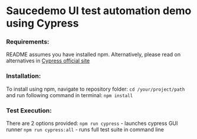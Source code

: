 # **Saucedemo UI test automation demo using Cypress**

### Requirements:
README assumes you have installed npm.
Alternatively, please read on alternatives in [Cypress official site](https://docs.cypress.io/guides/getting-started/installing-cypress)

### Installation:
To install using npm, navigate to repository folder:
`cd /your/project/path`
and run following command in terminal:
`npm install`

### Test Execution:
There are 2 options provided:
`npm run cypress` - launches cypress GUI runner
`npm run cypress:all` - runs full test suite in command line